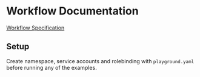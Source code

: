 # Workflow Documentation

[Workflow Specification](https://argoproj.github.io/argo-workflows/fields/#workflow)

## Setup

Create namespace, service accounts and rolebinding with `playground.yaml` before running any of the examples.
